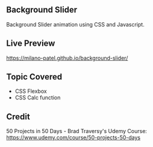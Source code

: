 ## Background Slider

Background Slider animation using CSS and Javascript.

## Live Preview

https://milano-patel.github.io/background-slider/

## Topic Covered

- CSS Flexbox
- CSS Calc function

## Credit

50 Projects in 50 Days - Brad Traversy's Udemy Course: https://www.udemy.com/course/50-projects-50-days
